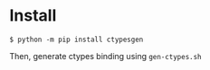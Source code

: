 # Install

```
$ python -m pip install ctypesgen
```

Then, generate ctypes binding using `gen-ctypes.sh`
